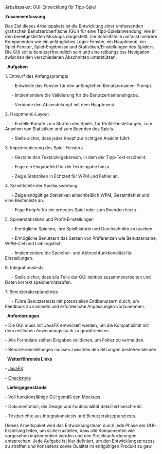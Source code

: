﻿Arbeitspaket: GUI-Entwicklung für Tipp-Spiel

**Zusammenfassung**

Das Ziel dieses Arbeitspakets ist die Entwicklung einer umfassenden grafischen Benutzeroberfläche (GUI) für eine Tipp-Spielanwendung, wie in den bereitgestellten Mockups dargestellt. Die Schnittstelle umfasst mehrere Komponenten wie ein anfängliches Login-Fenster, ein Hauptmenü, ein Spiel-Fenster, Spiel-Ergebnisse und Statistiken/Einstellungen des Spielers. Die GUI sollte benutzerfreundlich sein und eine reibungslose Navigation zwischen den verschiedenen Abschnitten unterstützen.

` `**Aufgaben**

1\. Entwurf des Anfangsprompts

`   `- Entwickle das Fenster für den anfänglichen Benutzernamen-Prompt.

`   `- Implementiere die Validierung für die Benutzernameneingabe.

`   `- Verbinde den Absendeknopf mit dem Hauptmenü.

2\. Hauptmenü-Layout

`   `- Erstelle Knöpfe zum Starten des Spiels, für Profil-Einstellungen, zum Ansehen von Statistiken und zum Beenden des Spiels.

`   `- Stelle sicher, dass jeder Knopf zur richtigen Ansicht führt.

3\. Implementierung des Spiel-Fensters

`   `- Gestalte den Textanzeigebereich, in dem der Tipp-Text erscheint.

`   `- Füge ein Eingabefeld für die Texteingabe hinzu.

`   `- Zeige Statistiken in Echtzeit für WPM und Fehler an.

4\. Schnittstelle der Spielauswertung

`   `- Zeige endgültige Statistiken einschließlich WPM, Gesamtfehler und eine Bestenliste an.

`   `- Füge Knöpfe für ein erneutes Spiel oder zum Beenden hinzu.

5\. Spielerstatistiken und Profil-Einstellungen

`   `- Ermögliche Spielern, ihre Spielhistorie und Durchschnitte anzusehen.

`   `- Ermögliche Benutzern das Setzen von Präferenzen wie Benutzername, WPM-Ziel und Lieblingstext.

`   `- Implementiere die Speicher- und Abbruchfunktionalität für Einstellungen.

6\. Integrationstests

`   `- Stelle sicher, dass alle Teile der GUI nahtlos zusammenarbeiten und Daten korrekt speichern/abrufen.

7\. Benutzerakzeptanztests

`   `- Führe Benutzertests mit potenziellen Endbenutzern durch, um Feedback zu sammeln und erforderliche Anpassungen vorzunehmen.

` `**Anforderungen**

\- Die GUI muss mit JavaFX entwickelt werden, um die Kompatibilität mit dem restlichen Anwendungsstack zu gewährleisten.

\- Alle Formulare sollten Eingaben validieren, um Fehler zu vermeiden.

\- Benutzereinstellungen müssen zwischen den Sitzungen bestehen bleiben.

` `**Weiterführende Links**

\- [JavaFX](https://www.oracle.com/java/technologies/javase/javafx-docs.html) 

\- [Checkstyle](https://checkstyle.sourceforge.io/) 

` `**Liefergegenstände**

\- Voll funktionsfähige GUI gemäß den Mockups.

\- Dokumentation, die Design und Funktionalität detailliert beschreibt.

\- Testberichte aus Integrationstests und Benutzerakzeptanztests.

Dieses Arbeitspaket wird das Entwicklungsteam durch jede Phase der GUI-Erstellung leiten, um sicherzustellen, dass alle Komponenten wie vorgesehen implementiert werden und den Projektanforderungen entsprechen. Jede Aufgabe ist klar definiert, um den Entwicklungsprozess zu straffen und Konsistenz sowie Qualität im endgültigen Produkt zu gew
